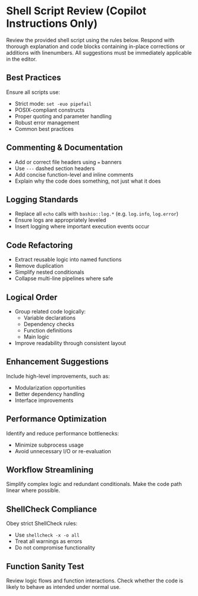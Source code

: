 # Shell Script Review (Copilot Instructions Only)

Review the provided shell script using the rules below. Respond with thorough explanation and code blocks containing in-place corrections or additions with linenumbers. All suggestions must be immediately applicable in the editor.

## Best Practices

Ensure all scripts use:

- Strict mode: `set -euo pipefail`
- POSIX-compliant constructs
- Proper quoting and parameter handling
- Robust error management
- Common best practices

## Commenting & Documentation

- Add or correct file headers using `=` banners
- Use `---` dashed section headers
- Add concise function-level and inline comments
- Explain why the code does something, not just what it does

## Logging Standards

- Replace all `echo` calls with `bashio::log.*` (e.g. `log.info`, `log.error`)
- Ensure logs are appropriately leveled
- Insert logging where important execution events occur

## Code Refactoring

- Extract reusable logic into named functions
- Remove duplication
- Simplify nested conditionals
- Collapse multi-line pipelines where safe

## Logical Order

- Group related code logically:
  - Variable declarations
  - Dependency checks
  - Function definitions
  - Main logic
- Improve readability through consistent layout

## Enhancement Suggestions

Include high-level improvements, such as:

- Modularization opportunities
- Better dependency handling
- Interface improvements

## Performance Optimization

Identify and reduce performance bottlenecks:

- Minimize subprocess usage
- Avoid unnecessary I/O or re-evaluation

## Workflow Streamlining

Simplify complex logic and redundant conditionals.
Make the code path linear where possible.

## ShellCheck Compliance

Obey strict ShellCheck rules:

- Use `shellcheck -x -o all`
- Treat all warnings as errors
- Do not compromise functionality

## Function Sanity Test

Review logic flows and function interactions.
Check whether the code is likely to behave as intended under normal use.

